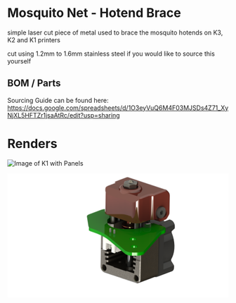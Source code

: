 # Mosquito Net - Hotend Brace

simple laser cut piece of metal used to brace the mosquito hotends on K3, K2 and K1 printers

cut using 1.2mm to 1.6mm stainless steel if you would like to source this yourself

## BOM / Parts

Sourcing Guide can be found here: https://docs.google.com/spreadsheets/d/1O3eyVuQ6M4F03MJSDs4Z71_XyNjXL5HFTZr1jsaAtRc/edit?usp=sharing

# Renders
![Image of K1 with Panels](Images/Mosquito_Net_1.png?raw=true)
 
![Image of K1 with Panels](Images/Mosquito_Net_2.png?raw=true)